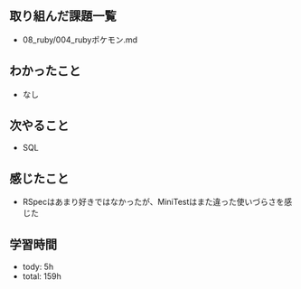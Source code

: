 ## 取り組んだ課題一覧

  - 08_ruby/004_rubyポケモン.md

## わかったこと
- なし

## 次やること
- SQL

## 感じたこと
- RSpecはあまり好きではなかったが、MiniTestはまた違った使いづらさを感じた

## 学習時間
- tody: 5h
- total: 159h
